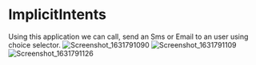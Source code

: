 # ImplicitIntents
Using this application we can call, send an Sms or Email to an user using choice selector. 
![Screenshot_1631791090](https://user-images.githubusercontent.com/65570444/133604424-8743b8df-f877-49f5-b792-78668d0a49ba.png)
![Screenshot_1631791109](https://user-images.githubusercontent.com/65570444/133604437-819b9e5d-f437-489c-9283-acef2558414e.png)
![Screenshot_1631791126](https://user-images.githubusercontent.com/65570444/133604455-776927a8-12fa-4de3-8dc8-d362f46b27ab.png)
